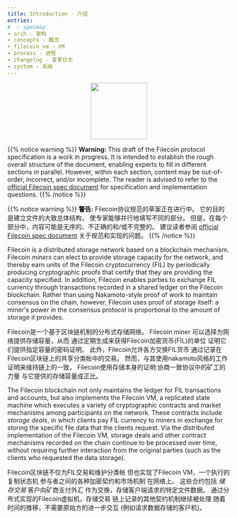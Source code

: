 ```yaml
---
title: Introduction - 介绍
entries:
#  - specmap
- arch - 架构
- concepts - 概念
- filecoin_vm - VM
- process - 进程
- changelog - 变更日志
- system - 系统
---
```


<center><img src="./docs/intro/underconstruction.gif" height="128px" /></center>

{{% notice warning %}}
**Warning:** This draft of the Filecoin protocol specification is a work in progress.
It is intended to establish the rough overall structure of the document,
enabling experts to fill in different sections in parallel.
However, within each section, content may be out-of-order, incorrect, and/or incomplete.
The reader is advised to refer to the
[official Filecoin spec document](https://filecoin-project.github.io/specs/)
for specification and implementation questions.
{{% /notice %}}

{{% notice warning %}}
**警告:** 
Filecoin协议规范的草案正在进行中。
它的目的是建立文件的大致总体结构，
使专家能够并行地填写不同的部分。
但是，在每个部分中，内容可能是无序的、不正确的和/或不完整的。
建议读者参阅
[official Filecoin spec document](https://filecoin-project.github.io/specs/)
关于规范和实现的问题。
{{% /notice %}}


Filecoin is a distributed storage network based on a blockchain mechanism.
Filecoin *miners* can elect to provide storage capacity for the network, and thereby
earn units of the Filecoin cryptocurrency (FIL) by periodically producing
cryptographic proofs that certify that they are providing the capacity specified.
In addition, Filecoin enables parties to exchange FIL currency
through transactions recorded in a shared ledger on the Filecoin blockchain.
Rather than using Nakamoto-style proof of work to maintain consensus on the chain, however,
Filecoin uses proof of storage itself: a miner's power in the consensus protocol
is proportional to the amount of storage it provides.

Filecoin是一个基于区块链机制的分布式存储网络。
Filecoin *miner* 可以选择为网络提供存储容量，从而
通过定期生成来获得Filecoin加密货币(FIL)的单位
证明它们提供指定容量的密码证明。
此外，Filecoin允许各方交换FIL货币
通过记录在Filecoin区块链上的共享分类帐中的交易。
然而，与其使用nakamoto风格的工作证明来维持链上的一致，
Filecoin使用存储本身的证明:协商一致协议中的矿工的力量
与它提供的存储容量成正比。

The Filecoin blockchain not only maintains the ledger for FIL transactions and
accounts, but also implements the Filecoin VM, a replicated state machine which executes
a variety of cryptographic contracts and market mechanisms among participants
on the network.
These contracts include *storage deals*, in which clients pay FIL currency to miners
in exchange for storing the specific file data that the clients request.
Via the distributed implementation of the Filecoin VM, storage deals
and other contract mechanisms recorded on the chain continue to be processed
over time, without requiring further interaction from the original parties
(such as the clients who requested the data storage).

Filecoin区块链不仅为FIL交易和维护分类帐
但也实现了Filecoin VM，一个执行的复制状态机
参与者之间的各种加密契约和市场机制
在网络上。
这些合约包括 *储存交易* 客户向矿商支付外汇
作为交换，存储客户端请求的特定文件数据。
通过分布式实现的Filecoin虚拟机，存储交易
链上记录的其他契约机制继续被处理
随着时间的推移，不需要原始方的进一步交互
(例如请求数据存储的客户机)。
